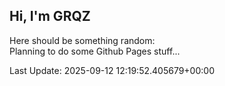 ## Hi, I'm GRQZ
Here should be something random:  
Planning to do some Github Pages stuff...


Last Update: 2025-09-12 12:19:52.405679+00:00
